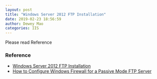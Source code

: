 ```yaml
--- 
layout: post 
title: "Windows Server 2012 FTP Installation" 
date: 2019-02-23 18:56:59 
author: Dewey Mao 
categories: IIS 
--- 
```

Please read Reference
 
### Reference 
- <a href="https://social.technet.microsoft.com/wiki/contents/articles/12364.windows-server-2012-ftp-installation.aspx" target="_blank"> Windows Server 2012 FTP Installation </a> 
- <a href="https://docs.microsoft.com/en-us/previous-versions/windows/it-pro/windows-server-2008-R2-and-2008/dd421710(v=ws.10)" target="_blank"> How to Configure Windows Firewall for a Passive Mode FTP Server </a> 
